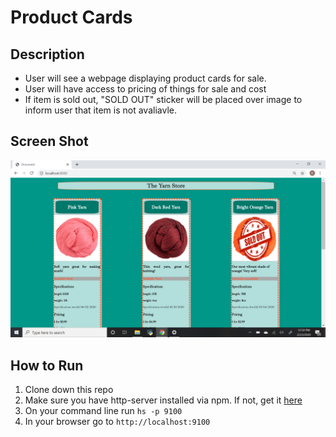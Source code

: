 # Product Cards
## Description
- User will see a webpage displaying product cards for sale. 
- User will have access to pricing of things for sale and cost
- If item is sold out, "SOLD OUT" sticker will be placed over image to inform user that item is not avaliavle.  

## Screen Shot
![View of Yarn Store](https://raw.githubusercontent.com/bethh56/product-cards/master/screenshot/Screenshot%20(11).png)

## How to Run
1. Clone down this repo
1. Make sure you have http-server installed via npm.  If not, get it [here](https://www.npmjs.com/package/http-server)
1. On your command line run `hs -p 9100`
1. In your browser go to `http://localhost:9100`